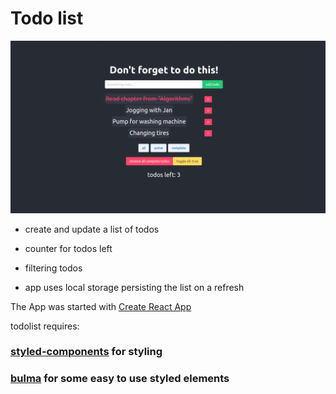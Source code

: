 # Todo list

![screen of an app](https://github.com/stasdudzik/todo-with-bulma/blob/master/public/view.png)

- create and update a list of todos

- counter for todos left

- filtering todos

- app uses local storage persisting the list on a refresh

The App was started with [Create React App](https://github.com/facebook/create-react-app)

todolist requires:

### [styled-components](https://github.com/styled-components/styled-components) for styling

### [bulma](https://bulma.io/) for some easy to use styled elements

